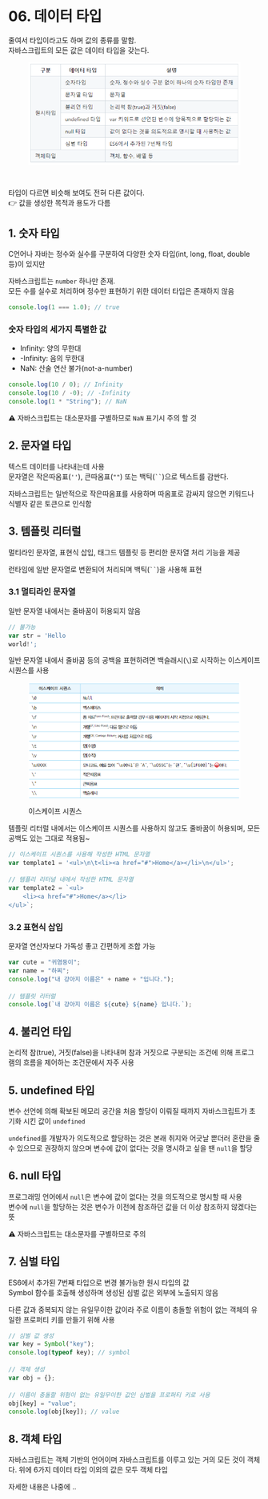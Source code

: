 # 06. 데이터 타입

줄여서 타입이라고도 하며 값의 종류를 말함.  
자바스크립트의 모든 값은 데이터 타입을 갖는다.

<figure><img src="../../.gitbook/ch.1-10/6-3.png" alt="" align="center"><figcaption><p></p></figcaption></figure>

<br />

타입이 다르면 비슷해 보여도 전혀 다른 값이다.  
👉 값을 생성한 목적과 용도가 다름

## 1. 숫자 타입

C언어나 자바는 정수와 실수를 구분하여 다양한 숫자 타입(int, long, float, double 등)이 있지만

자바스크립트는 `number` 하나만 존재.  
모든 수를 실수로 처리하며 정수만 표현하기 위한 데이터 타입은 존재하지 않음

```js
console.log(1 === 1.0); // true
```

### 숫자 타입의 세가지 특별한 값

- Infinity: 양의 무한대
- -Infinity: 음의 무한대
- NaN: 산술 연산 불가(not-a-number)

```js
console.log(10 / 0); // Infinity
console.log(10 / -0); // -Infinity
console.log(1 * "String"); // NaN
```

⚠️ 자바스크립트는 대소문자를 구별하므로 `NaN` 표기시 주의 할 것

## 2. 문자열 타입

텍스트 데이터를 나타내는데 사용  
문자열은 작은따옴표(`''`), 큰따옴표(`""`) 또는 백틱(` `` `)으로 텍스트를 감싼다.

자바스크립트는 일반적으로 작은따옴표를 사용하며 따옴표로 감싸지 않으면 키워드나 식별자 같은 토큰으로 인식함

## 3. 템플릿 리터럴

멀티라인 문자열, 표현식 삽입, 태그드 템플릿 등 편리한 문자열 처리 기능을 제공

런타임에 일반 문자열로 변환되어 처리되며 백틱(` `` `)을 사용해 표현

### 3.1 멀티라인 문자열

일반 문자열 내에서는 줄바꿈이 허용되지 않음

```js
// 불가능
var str = 'Hello
world!';
```

일반 문자열 내에서 줄바꿈 등의 공백을 표현하려면 백슬래시(`\`)로 시작하는 이스케이프 시퀀스를 사용

<figure><img src="../../.gitbook/ch.1-10/6-1.png" alt="" align="center"><figcaption><p>이스케이프 시퀀스</p></figcaption></figure>

템플릿 리터럴 내에서는 이스케이프 시퀀스를 사용하지 않고도 줄바꿈이 허용되며, 모든 공백도 있는 그대로 적용됨~

```js
// 이스케이프 시퀀스를 사용해 작성한 HTML 문자열
var template1 = '<ul>\n\t<li><a href="#">Home</a></li>\n</ul>';

// 템플리 리터널 내에서 작성한 HTML 문자열
var template2 = `<ul>
	<li><a href="#">Home</a></li>
</ul>`;
```

### 3.2 표현식 삽입

문자열 연산자보다 가독성 좋고 간편하게 조합 가능

```js
var cute = "귀염둥이";
var name = "하찌";
console.log("내 강아지 이름은" + name + "입니다.");

// 템플릿 리터럴
console.log(`내 강아지 이름은 ${cute} ${name} 입니다.`);
```

## 4. 불리언 타입

논리적 참(true), 거짓(false)을 나타내며 참과 거짓으로 구분되는 조건에 의해 프로그램의 흐름을 제어하는 조건문에서 자주 사용

## 5. undefined 타입

변수 선언에 의해 확보된 메모리 공간을 처음 할당이 이뤄질 때까지 자바스크립트가 초기화 시킨 값이 `undefined`

`undefined`를 개발자가 의도적으로 할당하는 것은 본래 취지와 어긋날 뿐더러 혼란을 줄 수 있으므로 권장하지 않으며 변수에 값이 없다는 것을 명시하고 싶을 땐 `null`을 할당

## 6. null 타입

프로그래밍 언어에서 `null`은 변수에 값이 없다는 것을 의도적으로 명시할 때 사용  
변수에 `null`을 할당하는 것은 변수가 이전에 참조하던 값을 더 이상 참조하지 않겠다는 뜻

⚠️ 자바스크립트는 대소문자를 구별하므로 주의

## 7. 심벌 타입

ES6에서 추가된 7번째 타입으로 변경 불가능한 원시 타입의 값  
Symbol 함수를 호출해 생성하며 생성된 심벌 값은 외부에 노출되지 않음

다른 값과 중복되지 않는 유일무이한 값이라 주로 이름이 충돌할 위험이 없는 객체의 유일한 프로퍼티 키를 만들기 위해 사용

```js
// 심벌 값 생성
var key = Symbol("key");
console.log(typeof key); // symbol

// 객체 생성
var obj = {};

// 이름이 충돌할 위험이 없는 유일무이한 값인 심벌을 프로퍼티 키로 사용
obj[key] = "value";
console.log(obj[key]); // value
```

## 8. 객체 타입

자바스크립트는 객체 기반의 언어이며 자바스크립트를 이루고 있는 거의 모든 것이 객체다.
위에 6가지 데이터 타입 이외의 값은 모두 객체 타입

자세한 내용은 나중에 ..
